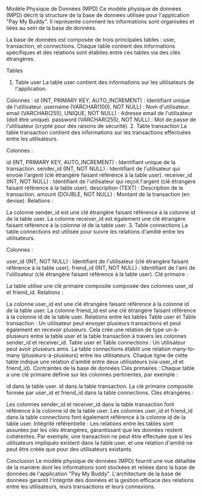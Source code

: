 Modèle Physique de Données (MPD)
Ce modèle physique de données (MPD) décrit la structure de la base de données utilisée pour l'application "Pay My Buddy". Il représente comment les informations sont organisées et liées au sein de la base de données.

La base de données est composée de trois principales tables : user, transaction, et connections. Chaque table contient des informations spécifiques et des relations sont établies entre ces tables via des clés étrangères.

Tables
1. Table user
La table user contient des informations sur les utilisateurs de l'application.

Colonnes :
id (INT, PRIMARY KEY, AUTO_INCREMENT) : Identifiant unique de l'utilisateur.
username (VARCHAR(100), NOT NULL) : Nom d'utilisateur.
email (VARCHAR(255), UNIQUE, NOT NULL) : Adresse email de l'utilisateur (doit être unique).
password (VARCHAR(255), NOT NULL) : Mot de passe de l'utilisateur (crypté pour des raisons de sécurité).
2. Table transaction
La table transaction contient des informations sur les transactions effectuées entre les utilisateurs.

Colonnes :

id (INT, PRIMARY KEY, AUTO_INCREMENT) : Identifiant unique de la transaction.
sender_id (INT, NOT NULL) : Identifiant de l'utilisateur qui envoie l'argent (clé étrangère faisant référence à la table user).
receiver_id (INT, NOT NULL) : Identifiant de l'utilisateur qui reçoit l'argent (clé étrangère faisant référence à la table user).
description (TEXT) : Description de la transaction.
amount (DOUBLE, NOT NULL) : Montant de la transaction (en devise).
Relations :

La colonne sender_id est une clé étrangère faisant référence à la colonne id de la table user.
La colonne receiver_id est également une clé étrangère faisant référence à la colonne id de la table user.
3. Table connections
La table connections est utilisée pour suivre les relations d'amitié entre les utilisateurs.

Colonnes :

user_id (INT, NOT NULL) : Identifiant de l'utilisateur (clé étrangère faisant référence à la table user).
friend_id (INT, NOT NULL) : Identifiant de l'ami de l'utilisateur (clé étrangère faisant référence à la table user).
Clé primaire :

La table utilise une clé primaire composite composée des colonnes user_id et friend_id.
Relations :

La colonne user_id est une clé étrangère faisant référence à la colonne id de la table user.
La colonne friend_id est une clé étrangère faisant référence à la colonne id de la table user.
Relations entre les tables
Table user et Table transaction :
Un utilisateur peut envoyer plusieurs transactions et peut également en recevoir plusieurs. Cela crée une relation de type un-à-plusieurs entre la table user et la table transaction à travers les colonnes sender_id et receiver_id.
Table user et Table connections :
Un utilisateur peut avoir plusieurs amis. La table connections établit une relation many-to-many (plusieurs-à-plusieurs) entre les utilisateurs. Chaque ligne de cette table indique une relation d'amitié entre deux utilisateurs (via user_id et friend_id).
Contraintes de la base de données
Clés primaires : Chaque table a une clé primaire définie sur les colonnes pertinentes, par exemple :

id dans la table user.
id dans la table transaction.
La clé primaire composite formée par user_id et friend_id dans la table connections.
Clés étrangères :

Les colonnes sender_id et receiver_id dans la table transaction font référence à la colonne id de la table user.
Les colonnes user_id et friend_id dans la table connections font également référence à la colonne id de la table user.
Intégrité référentielle : Les relations entre les tables sont assurées par les clés étrangères, garantissant que les données restent cohérentes. Par exemple, une transaction ne peut être effectuée que si les utilisateurs impliqués existent dans la table user, et une relation d'amitié ne peut être créée que pour des utilisateurs existants.

Conclusion
Le modèle physique de données (MPD) fournit une vue détaillée de la manière dont les informations sont stockées et reliées dans la base de données de l'application "Pay My Buddy". L'architecture de la base de données garantit l'intégrité des données et la gestion efficace des relations entre les utilisateurs, leurs transactions et leurs connexions.

